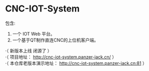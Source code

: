 # CNC-IOT-System

包含:
  1. 一个 IOT Web 平台。
  2. 一个基于QT制作直连CNC的上位机客户端。
  
·（ 新版本上线 闭源了 ） <br>
·（ 项目地址： http://cnc-iot-system.panzer-jack.cn/ ） <br>
·（ 本仓库老版本演示地址： http://cnc-iot-system.panzer-jack.cn:81 ）
